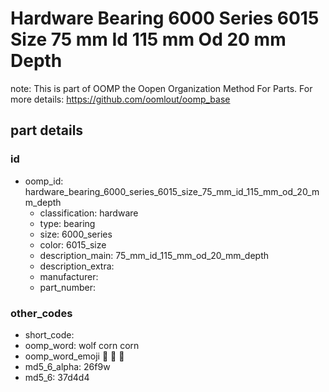 # Hardware Bearing 6000 Series 6015 Size 75 mm Id 115 mm Od 20 mm Depth  

note: This is part of OOMP the Oopen Organization Method For Parts. For more details: https://github.com/oomlout/oomp_base

##  part details





### id
* oomp_id: hardware_bearing_6000_series_6015_size_75_mm_id_115_mm_od_20_mm_depth
  * classification: hardware
  * type: bearing
  * size: 6000_series
  * color: 6015_size
  * description_main: 75_mm_id_115_mm_od_20_mm_depth
  * description_extra: 
  * manufacturer: 
  * part_number: 

### other_codes
* short_code: 
* oomp_word: wolf corn corn
* oomp_word_emoji :wolf: :corn: :corn:
* md5_6_alpha: 26f9w
* md5_6: 37d4d4